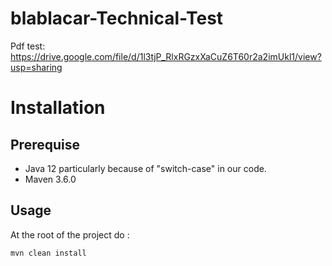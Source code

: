 # blablacar-Technical-Test

Pdf test: https://drive.google.com/file/d/1l3tjP_RlxRGzxXaCuZ6T60r2a2imUkl1/view?usp=sharing

# Installation

## Prerequise

- Java 12 
particularly because of "switch-case" in our code.
- Maven 3.6.0

## Usage

At the root of the project do :

    mvn clean install
